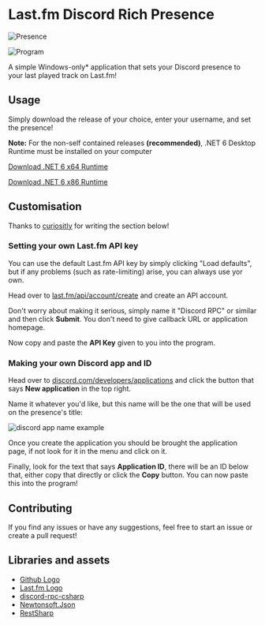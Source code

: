 ﻿# Last.fm Discord Rich Presence


![Presence](https://raw.githubusercontent.com/RegorForgotTheirPassword/LastfmDiscordRPC/master/Screenshots/Presence.png)

![Program](https://raw.githubusercontent.com/RegorForgotTheirPassword/LastfmDiscordRPC/master/Screenshots/Program.png)

A simple Windows-only* application that sets your Discord presence to your last played track on Last.fm!

## Usage

Simply download the release of your choice, enter your username, and set the presence!

**Note:** For the non-self contained releases **(recommended)**, .NET 6 Desktop Runtime must be installed on your computer

[Download .NET 6 x64 Runtime](https://dotnet.microsoft.com/en-us/download/dotnet/thank-you/runtime-desktop-6.0.7-windows-x64-installer)

[Download .NET 6 x86 Runtime](https://dotnet.microsoft.com/en-us/download/dotnet/thank-you/runtime-desktop-6.0.7-windows-x86-installer)


## Customisation

Thanks to [curiositIy](https://github.com/curiositIy/) for writing the section below!

### **Setting your own Last.fm API key**

You can use the default Last.fm API key by simply clicking "Load defaults", but if any problems (such as rate-limiting) arise, you can always use yor own.

Head over to [last.fm/api/account/create](https://www.last.fm/api/account/create) and create an API account.

Don't worry about making it serious, simply name it "Discord RPC" or similar and then click **Submit**. You don't need to give callback URL or application homepage.

Now copy and paste the **API Key** given to you into the program.

### **Making your own Discord app and ID**

Head over to [discord.com/developers/applications](https://discord.com/developers/applications) and click the button that says **New application** in the top right.

Name it whatever you'd like, but this name will be the one that will be used on the presence's title:

![discord app name example](https://raw.githubusercontent.com/RegorForgotTheirPassword/LastfmDiscordRPC/master/Screenshots/PresenceName.png)

Once you create the application you should be brought the application page, if not look for it in the menu and click on it.

Finally, look for the text that says **Application ID**, there will be an ID below that, either copy that directly or click the **Copy** button. You can now paste this into the program!

## Contributing

If you find any issues or have any suggestions, feel free to start an issue or create a pull request!

## Libraries and assets

- [Github Logo](https://github-media-downloads.s3.amazonaws.com/GitHub-Mark.zip)
- [Last.fm Logo](https://www.last.fm/static/images/lastfm_avatar_twitter.png)
- [discord-rpc-csharp](https://github.com/Lachee/discord-rpc-csharp/)
- [Newtonsoft.Json](https://github.com/JamesNK/Newtonsoft.Json)
- [RestSharp](https://github.com/restsharp/RestSharp)
